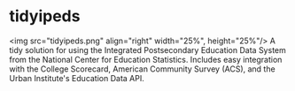 # tidyipeds 
<img src="tidyipeds.png" align="right" width="25%", height="25%"/>
A tidy solution for using the Integrated Postsecondary Education Data System from the National Center for Education Statistics.  Includes easy integration with the College Scorecard, American Community Survey (ACS), and the Urban Institute's Education Data API.


